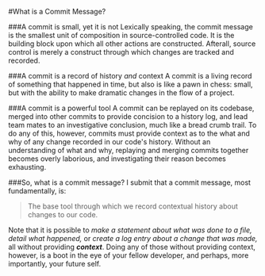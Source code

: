 #What is a Commit Message?

###A commit is small, yet it is not
Lexically speaking, the commit message is the smallest unit of composition in
source-controlled code. It is the building block upon which all other actions
are constructed. Afterall, source control is merely a construct through which
changes are tracked and recorded.

###A commit is a record of history *and* context
A commit is a living record of something that happened in time, but
also is like a pawn in chess: small, but with the ability to make dramatic
changes in the flow of a project.

###A commit is a powerful tool
A commit can be replayed on its codebase, merged into other commits to provide
concision to a history log, and lead team mates to an investigative conclusion,
much like a bread crumb trail. To do any of this, however, commits must provide
context as to the what and why of any change recorded in our code's history.
Without an understanding of what and why, replaying and merging commits together
becomes overly laborious, and investigating their reason becomes exhausting.

###So, what is a commit message?
I submit that a commit message, most fundamentally, is:

> The base tool through which we record contextual history about changes to our code.

Note that it is possible to *make a statement about what was done to a file,*
*detail what happened,* or *create a log entry about a change that was made,* all
without providing ***context***. Doing any of those without providing
context, however, is a boot in the eye of your fellow developer, and perhaps, more
importantly, your future self.
